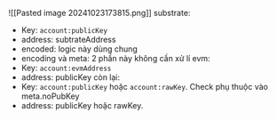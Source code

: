 ![[Pasted image 20241023173815.png]]
substrate:
- Key: `account:publicKey`
- address: subtrateAddress
- encoded: logic này dùng chung
- encoding và meta: 2 phần này không cần xử lí
evm:
- Key: `account:evmAddress`
- address: publicKey
còn lại:
- Key: `account:publicKey` hoặc `account:rawKey`. Check phụ thuộc vào meta.noPubKey
- address: publicKey hoặc rawKey.
